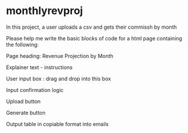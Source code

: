 # monthlyrevproj

In this project, a user uploads a csv and gets their commissh by month


Please help me write the basic blocks of code for a html page containing the following: 

Page heading: Revenue Projection by Month

Explainer text - instructions 

User input box : drag and drop into this box

Input confirmation logic

Upload button 

Generate button 

Output table in copiable format into emails


